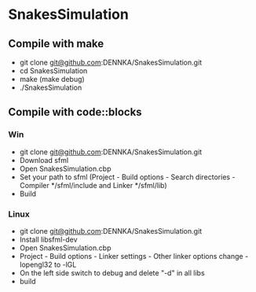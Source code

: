 # SnakesSimulation
## Compile with make
* git clone git@github.com:DENNKA/SnakesSimulation.git
* cd SnakesSimulation
* make (make debug)
* ./SnakesSimulation
## Compile with code::blocks
### Win
* git clone git@github.com:DENNKA/SnakesSimulation.git
* Download sfml
* Open SnakesSimulation.cbp
* Set your path to sfml (Project - Build options - Search directories - Compiler */sfml/include and Linker */sfml/lib)
* Build
### Linux
* git clone git@github.com:DENNKA/SnakesSimulation.git
* Install libsfml-dev
* Open SnakesSimulation.cbp
* Project - Build options - Linker settings - Other linker options  change -lopengl32 to -lGL
* On the left side switch to debug and delete "-d" in all libs
* build

